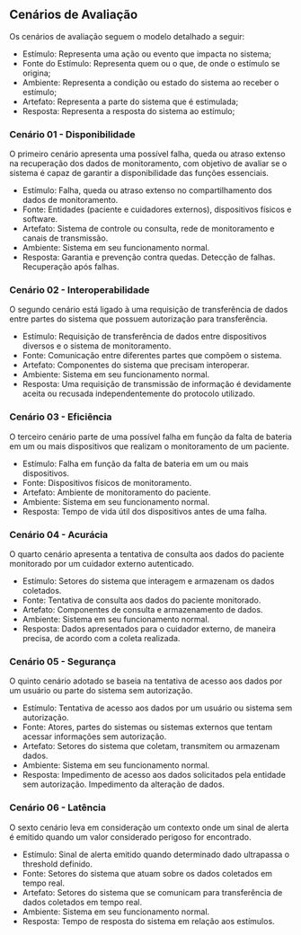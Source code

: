 ## Cenários de Avaliação

Os cenários de avaliação seguem o modelo detalhado a seguir:

* Estímulo: Representa uma ação ou evento que impacta no sistema;
* Fonte do Estímulo: Representa quem ou o que, de onde o estímulo se origina;
* Ambiente: Representa a condição ou estado do sistema ao receber o estímulo;
* Artefato: Representa a parte do sistema que é estimulada;
* Resposta: Representa a resposta do sistema ao estímulo;

### Cenário 01 - Disponibilidade

O primeiro cenário apresenta uma possível falha, queda ou atraso extenso na recuperação dos dados de monitoramento, com objetivo de avaliar se o sistema é capaz de garantir a disponibilidade das funções essenciais.

* Estímulo: Falha, queda ou atraso extenso no compartilhamento dos dados de monitoramento.       
* Fonte: Entidades (paciente e cuidadores externos), dispositivos físicos e software.
* Artefato: Sistema de controle ou consulta, rede de monitoramento e canais de transmissão.
* Ambiente: Sistema em seu funcionamento normal.
* Resposta: Garantia e prevenção contra quedas. Detecção de falhas. Recuperação após falhas.

### Cenário 02 - Interoperabilidade

O segundo cenário está ligado à uma requisição de transferência de dados entre partes do sistema que possuem autorização para transferência.

* Estímulo: Requisição de transferência de dados entre dispositivos diversos e o sistema de monitoramento.
* Fonte: Comunicação entre diferentes partes que compõem o sistema.
* Artefato: Componentes do sistema que precisam interoperar.
* Ambiente: Sistema em seu funcionamento normal.
* Resposta: Uma requisição de transmissão de informação é devidamente aceita ou recusada independentemente do protocolo utilizado.

### Cenário 03 - Eficiência

O terceiro cenário parte de uma possível falha em função da falta de bateria em um ou mais dispositivos que realizam o monitoramento de um paciente.

* Estímulo: Falha em função da falta de bateria em um ou mais dispositivos.
* Fonte: Dispositivos físicos de monitoramento.
* Artefato: Ambiente de monitoramento do paciente.
* Ambiente: Sistema em seu funcionamento normal.
* Resposta: Tempo de vida útil dos dispositivos antes de uma falha.

### Cenário 04 - Acurácia

O quarto cenário apresenta a tentativa de consulta aos dados do paciente monitorado por um cuidador externo autenticado.

* Estímulo: Setores do sistema que interagem e armazenam os dados coletados.    
* Fonte: Tentativa de consulta aos dados do paciente monitorado.
* Artefato: Componentes de consulta e armazenamento de dados.
* Ambiente: Sistema em seu funcionamento normal.
* Resposta: Dados apresentados para o cuidador externo, de maneira precisa, de acordo com a coleta realizada.

### Cenário 05 - Segurança

O quinto cenário adotado se baseia na tentativa de acesso aos dados por um usuário ou parte do sistema sem autorização.

* Estímulo: Tentativa de acesso aos dados por um usuário ou sistema sem autorização.
* Fonte: Atores, partes do sistemas ou sistemas externos que tentam acessar informações sem autorização.
* Artefato: Setores do sistema que coletam, transmitem ou armazenam dados.
* Ambiente: Sistema em seu funcionamento normal.
* Resposta: Impedimento de acesso aos dados solicitados pela entidade sem autorização. Impedimento da alteração de dados.

### Cenário 06 - Latência

O sexto cenário leva em consideração um contexto onde um sinal de alerta é emitido quando um valor considerado perigoso for encontrado.

* Estímulo: Sinal de alerta emitido quando determinado dado ultrapassa o threshold definido.
* Fonte: Setores do sistema que atuam sobre os dados coletados em tempo real.
* Artefato: Setores do sistema que se comunicam para transferência de dados coletados em tempo real.
* Ambiente: Sistema em seu funcionamento normal.
* Resposta: Tempo de resposta do sistema em relação aos estímulos.
